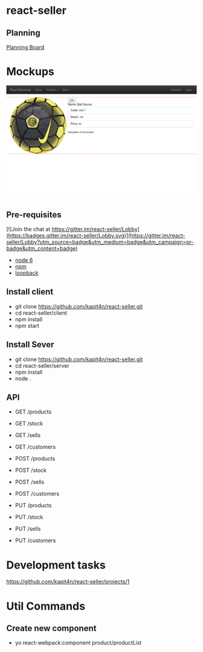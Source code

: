 # react-seller

## Planning
[Planning Board](https://github.com/kapit4n/react-seller/projects/1)

# Mockups
![Item View Page](https://github.com/kapit4n/react-seller/raw/master/mockups/product_view.png)

## Pre-requisites

[![Join the chat at https://gitter.im/react-seller/Lobby](https://badges.gitter.im/react-seller/Lobby.svg)](https://gitter.im/react-seller/Lobby?utm_source=badge&utm_medium=badge&utm_campaign=pr-badge&utm_content=badge)
* [node 6](https://nodejs.org/en/)
* [npm](https://docs.npmjs.com/)
* [loopback](https://loopback.io/)

## Install client
* git clone https://github.com/kapit4n/react-seller.git
* cd react-seller/client
* npm install
* npm start

## Install Sever
* git clone https://github.com/kapit4n/react-seller.git
* cd react-seller/server
* npm install
* node .

## API
* GET /products
* GET /stock
* GET /sells
* GET /customers

* POST /products
* POST /stock
* POST /sells
* POST /customers

* PUT /products
* PUT /stock
* PUT /sells
* PUT /customers


# Development tasks
https://github.com/kapit4n/react-seller/projects/1

# Util Commands
## Create new component
* yo react-webpack:component product/productList
